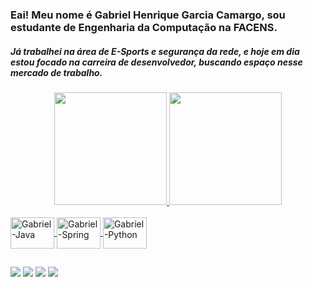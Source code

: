 ### Eai! Meu nome é Gabriel Henrique Garcia Camargo, sou estudante de Engenharia da Computação na FACENS.
##### Já trabalhei na área de E-Sports e segurança da rede, e hoje em dia estou focado na carreira de desenvolvedor, buscando espaço nesse mercado de trabalho.


<div align="center">
  <a href="https://github.com/gabrielhgcamargo">
  <img height="180em" src="https://github-readme-stats.vercel.app/api?username=gabrielhgcamargo&show_icons=true&theme=dark&include_all_commits=true&count_private=true"/>
  <img height="180em" src="https://github-readme-stats.vercel.app/api/top-langs/?username=gabrielhgcamargo&layout=compact&langs_count=7&theme=dark"/>
</div>
<div style="display: inline_block"><br>
  <img align="center" alt="Gabriel-Java" height="50" width="70" src="https://cdn.jsdelivr.net/gh/devicons/devicon/icons/java/java-original-wordmark.svg">
  <img align="center" alt="Gabriel-Spring" height="50" width="70" src="https://cdn.jsdelivr.net/gh/devicons/devicon/icons/spring/spring-original-wordmark.svg">
  <img align="center" alt="Gabriel-Python" height="50" width="70" src="https://cdn.jsdelivr.net/gh/devicons/devicon/icons/python/python-original-wordmark.svg">
</div>

##

<div>
  <a href="https://www.linkedin.com/in/gabrielhgcamargo/" target="_blank"><img src="https://img.shields.io/badge/-LinkedIn-%230077B5?style=for-the-badge&logo=linkedin&logoColor=white" target="_blank"></a> 
  <a href="https://github.com/gabrielhgcamargo" target="_blank"><img src="https://img.shields.io/badge/GitHub-100000?style=for-the-badge&logo=github&logoColor=white" target="_blank"></a> 
  <a href = "mailto:gacamargos4@gmail.com"><img src="https://img.shields.io/badge/-Gmail-%23333?style=for-the-badge&logo=gmail&logoColor=white" target="_blank"></a>
  <a href="https://www.instagram.com/gahcg/" target="_blank"><img src="https://img.shields.io/badge/-Instagram-%23E4405F?style=for-the-badge&logo=instagram&logoColor=white" target="_blank"></a>

</div>

